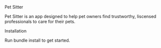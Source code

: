 Pet Sitter

Pet Sitter is an app designed to help pet owners find trustworthy, liscensed professionals to care for their pets.

Installation 

Run bundle install to get started. 


